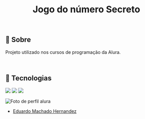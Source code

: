 <h1 align = "center">Jogo do número Secreto</h1><br>

<h2>🔖 Sobre</h2>
<p>Projeto utilizado nos cursos de programação da Alura.</p><br>

## 🚀 Tecnologias

<div>
  <img src = "https://img.icons8.com/?size=100&id=12239&format=png&color=000000">
  <img src = "https://img.icons8.com/?size=100&id=11935&format=png&color=000000">
  <img src = "https://img.icons8.com/?size=100&id=108784&format=png&color=000000"
</div>

![Foto de perfil alura](https://avatars.githubusercontent.com/u/196814475?s=400&u=196f409b6cb41b8e24896eed9f7ec46728961336&v=4)
* [Eduardo Machado Hernandez]()


